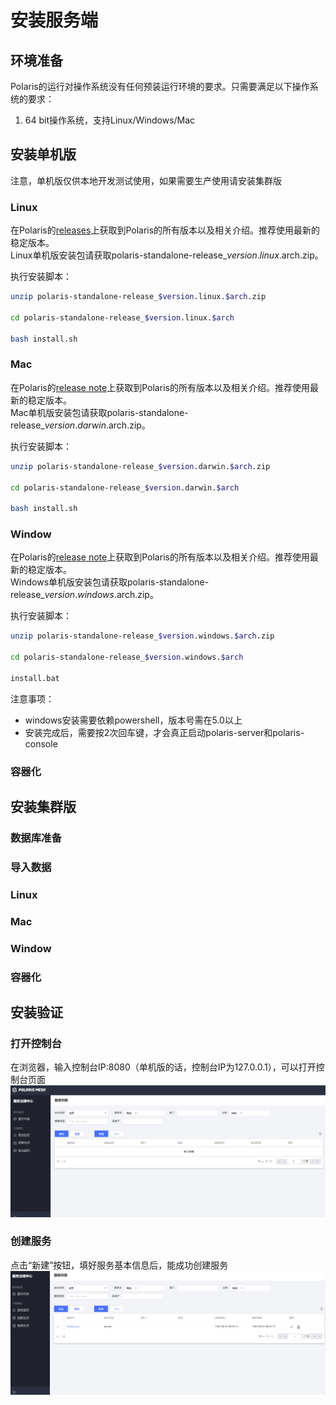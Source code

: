 # 安装服务端

## 环境准备

Polaris的运行对操作系统没有任何预装运行环境的要求。只需要满足以下操作系统的要求：

1. 64 bit操作系统，支持Linux/Windows/Mac

## 安装单机版

注意，单机版仅供本地开发测试使用，如果需要生产使用请安装集群版

### Linux

在Polaris的[releases](https://github.com/polarismesh/polaris/releases)上获取到Polaris的所有版本以及相关介绍。推荐使用最新的稳定版本。<br/>
Linux单机版安装包请获取polaris-standalone-release_$version.linux.$arch.zip。

执行安装脚本：

```bash
unzip polaris-standalone-release_$version.linux.$arch.zip

cd polaris-standalone-release_$version.linux.$arch

bash install.sh
```

### Mac

在Polaris的[release note](https://github.com/polarismesh/polaris/releases)上获取到Polaris的所有版本以及相关介绍。推荐使用最新的稳定版本。<br/>
Mac单机版安装包请获取polaris-standalone-release_$version.darwin.$arch.zip。

执行安装脚本：

```bash
unzip polaris-standalone-release_$version.darwin.$arch.zip

cd polaris-standalone-release_$version.darwin.$arch

bash install.sh
```

### Window

在Polaris的[release note](https://github.com/polarismesh/polaris/releases)上获取到Polaris的所有版本以及相关介绍。推荐使用最新的稳定版本。<br/>
Windows单机版安装包请获取polaris-standalone-release_$version.windows.$arch.zip。

执行安装脚本：

```bash
unzip polaris-standalone-release_$version.windows.$arch.zip

cd polaris-standalone-release_$version.windows.$arch

install.bat
```
注意事项：
- windows安装需要依赖powershell，版本号需在5.0以上
- 安装完成后，需要按2次回车键，才会真正启动polaris-server和polaris-console

### 容器化


## 安装集群版

### 数据库准备


### 导入数据


### Linux


### Mac


### Window


### 容器化

## 安装验证

### 打开控制台

在浏览器，输入控制台IP:8080（单机版的话，控制台IP为127.0.0.1），可以打开控制台页面<br/>
![console](console.png)

### 创建服务

点击“新建”按钮，填好服务基本信息后，能成功创建服务<br/>
![create_service](create_service.png)
